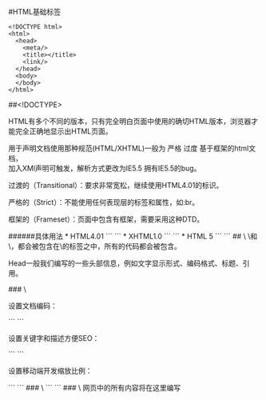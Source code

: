 #HTML基础标签
```
<!DOCTYPE html>
<html>
  <head>
    <meta/>
    <title></title>
    <link/>
  </head>
  <body>
  </body>
</html>
```
##<!DOCTYPE>
<p>HTML有多个不同的版本，只有完全明白页面中使用的确切HTML版本，浏览器才能完全正确地显示出HTML页面。</p>
<p>用于声明文档使用那种规范(HTML/XHTML)一般为 严格 过度 基于框架的html文档，<br>
加入XMl声明可触发，解析方式更改为IE5.5 拥有IE5.5的bug。</p>
<p>过渡的（Transitional）：要求非常宽松，继续使用HTML4.01的标识。</p>
<p>严格的（Strict）：不能使用任何表现层的标签和属性，如:br。</p>
<p>框架的（Frameset）：页面中包含有框架，需要采用这种DTD。</p>
######<!DOCTYPE>具体用法
* HTML4.01
```
<!DOCTYPE  HTML PUBLIC “-//W3C//DTD HTML4.01 Transitional //ENhttp://www.w3.org/TR/html4/loose.dtd>
```
* XHTML1.0
```
<!DOCTYPE  HTML PUBLIC “-//W3C//DTD XHTML1.0 Transitional //ENhttp://www.w3.org/TR/xhtml1-transitional.dtd>
```
* HTML 5
```
<!DOCTYPE  html> 
```
## \<html\>
\<head\>和\<body\>，都会被包含在\<html\>的标签之中，所有的代码都会被包含。
<p>Head一般我们编写的一些头部信息，例如文字显示形式、编码格式、标题、引用。</p>
### \<meta\>
<p>设置文档编码：</p>
```
<meta http-equiv=”Content-Type”content=”text/html;charset=UTF-8”/>
<meta charset=”UTF-8>
```
<p>设置关键字和描述方便SEO：</p>
```
<meta name=”keywords” content=”关键字“>
<meta name=”description”content=”网站描述“>
```
<p>设置移动端开发缩放比例：</p>
```
<meta content=”width=device-width,initial-scale=1.0,maximum-scale=1.0,user-scalable=0;”name=”viewport”/>
```
### \<title\>
```
<title>在浏览器顶端显示的标题</title>
```
### \<body\>
网页中的所有内容将在这里编写

